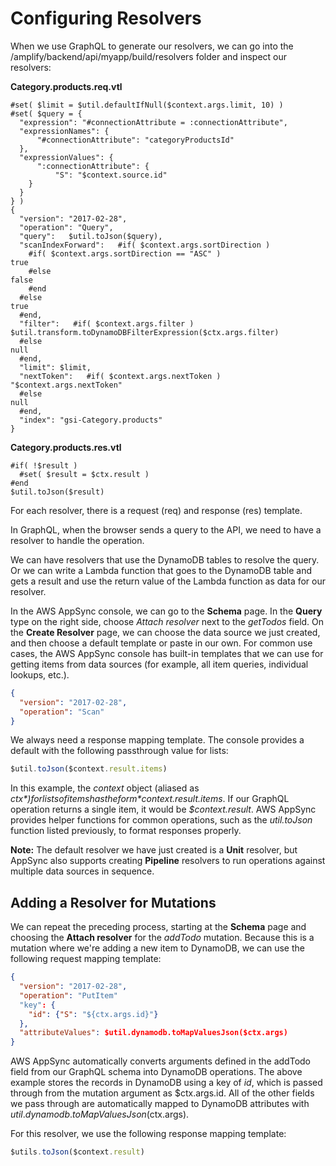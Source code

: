 # Configuring Resolvers

When we use GraphQL to generate our resolvers, we can go into the /amplify/backend/api/myapp/build/resolvers folder and inspect our resolvers:

**Category.products.req.vtl**

```vtl
#set( $limit = $util.defaultIfNull($context.args.limit, 10) )
#set( $query = {
  "expression": "#connectionAttribute = :connectionAttribute",
  "expressionNames": {
      "#connectionAttribute": "categoryProductsId"
  },
  "expressionValues": {
      ":connectionAttribute": {
          "S": "$context.source.id"
    }
  }
} )
{
  "version": "2017-02-28",
  "operation": "Query",
  "query":   $util.toJson($query),
  "scanIndexForward":   #if( $context.args.sortDirection )
    #if( $context.args.sortDirection == "ASC" )
true
    #else
false
    #end
  #else
true
  #end,
  "filter":   #if( $context.args.filter )
$util.transform.toDynamoDBFilterExpression($ctx.args.filter)
  #else
null
  #end,
  "limit": $limit,
  "nextToken":   #if( $context.args.nextToken )
"$context.args.nextToken"
  #else
null
  #end,
  "index": "gsi-Category.products"
}
```

**Category.products.res.vtl**

```vtl
#if( !$result )
  #set( $result = $ctx.result )
#end
$util.toJson($result)
```

For each resolver, there is a request (req) and response (res) template. 

In GraphQL, when the browser sends a query to the API, we need to have a resolver to handle the operation.

We can have resolvers that use the DynamoDB tables to resolve the query. Or we can write a Lambda function that goes to the DynamoDB table and gets a result and use the return value of the Lambda function as data for our resolver. 



In the AWS AppSync console, we can go to the **Schema** page. In the **Query** type on the right side, choose *Attach resolver* next to the *getTodos* field. On the **Create Resolver** page, we can choose the data source we just created, and then choose a default template or paste in our own. For common use cases, the AWS AppSync console has built-in templates that we can use for getting items from data sources (for example, all item queries, individual lookups, etc.).

```json
{
  "version": "2017-02-28",
  "operation": "Scan"
}
```

We always need a response mapping template. The console provides a default with the following passthrough value for lists:

```javascript
$util.toJson($context.result.items)
```

In this example, the *context* object (aliased as *$ctx*) for lists of items has the form  *$context.result.items*. If our GraphQL operation returns a single item, it would be *$context.result*. AWS AppSync provides helper functions for common operations, such as the *util.toJson* function listed previously, to format responses properly.

**Note:** The default resolver we have just created is a **Unit** resolver, but AppSync also supports creating **Pipeline** resolvers to run operations against multiple data sources in sequence.

## Adding a Resolver for Mutations

We can repeat the preceding process, starting at the **Schema** page and choosing the **Attach resolver** for the *addTodo* mutation. Because this is a mutation where we're adding a new item to DynamoDB, we can use the following request mapping template:

```json
{
  "version": "2017-02-28",
  "operation": "PutItem"
  "key": {
    "id": {"S": "${ctx.args.id}"}
  },
  "attributeValues": $util.dynamodb.toMapValuesJson($ctx.args)
}
```

AWS AppSync automatically converts arguments defined in the addTodo field from our GraphQL schema into DynamoDB operations. The above example stores the records in DynamoDB using a key of *id*, which is passed through from the mutation argument as $ctx.args.id. All of the other fields we pass through are automatically mapped to DynamoDB attributes with $util.dynamodb.toMapValuesJson($ctx.args).

For this resolver, we use the following response mapping template:

```javascript
$utils.toJson($context.result)
```